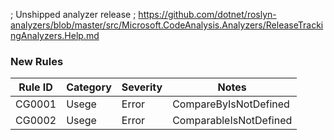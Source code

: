 ﻿; Unshipped analyzer release
; https://github.com/dotnet/roslyn-analyzers/blob/master/src/Microsoft.CodeAnalysis.Analyzers/ReleaseTrackingAnalyzers.Help.md

### New Rules
Rule ID | Category | Severity | Notes
--------|----------|----------|-------
CG0001 | Usege | Error | CompareByIsNotDefined
CG0002 | Usege | Error | ComparableIsNotDefined